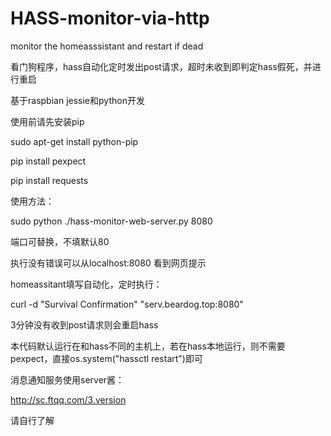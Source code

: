 # HASS-monitor-via-http

monitor the homeasssistant and restart if dead

看门狗程序，hass自动化定时发出post请求，超时未收到即判定hass假死，并进行重启

基于raspbian jessie和python开发

使用前请先安装pip

sudo apt-get install python-pip

pip install pexpect

pip install requests

使用方法：

sudo python ./hass-monitor-web-server.py 8080 

端口可替换，不填默认80

执行没有错误可以从localhost:8080 看到网页提示

homeassitant填写自动化，定时执行：

curl -d "Survival Confirmation" "serv.beardog.top:8080"

3分钟没有收到post请求则会重启hass

本代码默认运行在和hass不同的主机上，若在hass本地运行，则不需要pexpect，直接os.system("hassctl restart")即可

消息通知服务使用server酱：

http://sc.ftqq.com/3.version

请自行了解
